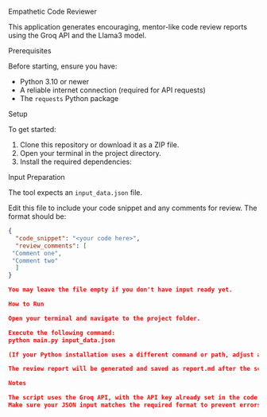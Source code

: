 Empathetic Code Reviewer

This application generates encouraging, mentor-like code review reports using the Groq API and the Llama3 model.

Prerequisites

Before starting, ensure you have:

- Python 3.10 or newer
- A reliable internet connection (required for API requests)
- The `requests` Python package

Setup

To get started:

1. Clone this repository or download it as a ZIP file.
2. Open your terminal in the project directory.
3. Install the required dependencies:

Input Preparation

The tool expects an `input_data.json` file.

Edit this file to include your code snippet and any comments for review. The format should be:

```json
{
  "code_snippet": "<your code here>",
  "review_comments": [
 "Comment one",
 "Comment two"
  ]
}

You may leave the file empty if you don't have input ready yet.

How to Run

Open your terminal and navigate to the project folder.

Execute the following command:
python main.py input_data.json

(If your Python installation uses a different command or path, adjust accordingly.)

The review report will be generated and saved as report.md after the script completes.

Notes

The script uses the Groq API, with the API key already set in the code.
Make sure your JSON input matches the required format to prevent errors.
```
